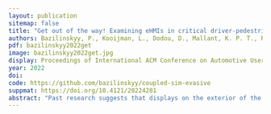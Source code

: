 ```yaml
---
layout: publication
sitemap: false
title: "Get out of the way! Examining eHMIs in critical driver-pedestrian encounters in a coupled simulator"
authors: Bazilinskyy, P., Kooijman, L., Dodou, D., Mallant, K. P. T., Roosens, V. E. R., Middelweerd, M. D. L. M., Overbeek, L. D., De Winter, J. C. F.
pdf: bazilinskyy2022get
image: bazilinskyy2022get.jpg
display: Proceedings of International ACM Conference on Automotive User Interfaces and Interactive Vehicular Applications (AutoUI)
year: 2022
doi: 
code: https://github.com/bazilinskyy/coupled-sim-evasive
suppmat: https://doi.org/10.4121/20224281
abstract: "Past research suggests that displays on the exterior of the car, known as eHMIs, can be effective in helping pedestrians to make safe crossing decisions. This study examines a new application of eHMIs, namely the provision of directional information in scenarios where the pedestrian is almost hit by a car. In an experiment using a head-mounted display and a motion suit, participants had to cross the road while a car driven by another participant approached them. The results showed that the directional eHMI caused pedestrians to step back compared to no eHMI. The eHMI increased the pedestrians’ self-reported understanding of the car’s intention, although some pedestrians did not notice the eHMI. In conclusion, there may be potential for supporting pedestrians in situations where they need support the most, namely critical encounters. Future research may consider coupling a directional eHMI to autonomous emergency steering."
---
```

